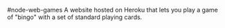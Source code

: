 #node-web-games
A website hosted on Heroku that lets you play a game of "bingo" with a set of standard playing cards.
